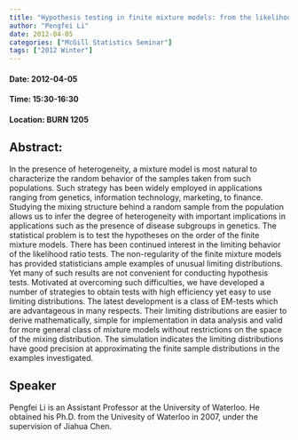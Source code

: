 ```yaml
---
title: "Hypothesis testing in finite mixture models: from the likelihood ratio test to EM-test"
author: "Pengfei Li"
date: 2012-04-05
categories: ["McGill Statistics Seminar"]
tags: ["2012 Winter"]
---
```


#### Date: 2012-04-05
#### Time: 15:30-16:30
#### Location: BURN 1205

## Abstract:


In the presence of heterogeneity, a mixture model is most natural to characterize the random behavior of the samples taken from such populations. Such strategy has been widely employed in applications ranging from genetics, information technology, marketing, to finance. Studying the mixing structure behind a random sample from the population allows us to infer the degree of heterogeneity with important implications in applications such as the presence of disease subgroups in genetics. The statistical problem is to test the hypotheses on the order of the finite mixture models. There has been continued interest in the limiting behavior of the likelihood ratio tests. The non-regularity of the finite mixture models has provided statisticians ample examples of unusual limiting distributions. Yet many of such results are not convenient for conducting hypothesis tests. Motivated at overcoming such difficulties, we have developed a number of strategies to obtain tests with high efficiency yet easy to use limiting distributions. The latest development is a class of EM-tests which are advantageous in many respects. Their limiting distributions are easier to derive mathematically, simple for implementation in data analysis and valid for more general class of mixture models without restrictions on the space of the mixing distribution. The simulation indicates the limiting distributions have good precision at approximating the finite sample distributions in the examples investigated.

## Speaker

	
Pengfei Li is an Assistant Professor at the University of Waterloo. He obtained his Ph.D. from the Univesity of Waterloo in 2007, under the supervision of Jiahua Chen.